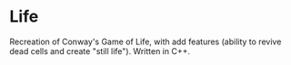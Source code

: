 # Life
Recreation of Conway's Game of Life, with add features (ability to revive dead cells and create "still life"). Written in C++.
